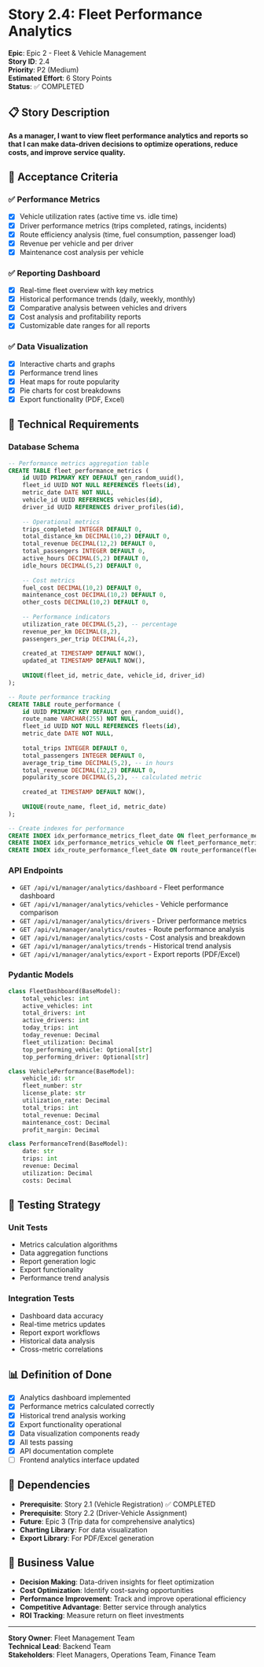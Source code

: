 # Story 2.4: Fleet Performance Analytics

**Epic**: Epic 2 - Fleet & Vehicle Management  
**Story ID**: 2.4  
**Priority**: P2 (Medium)  
**Estimated Effort**: 6 Story Points  
**Status**: ✅ COMPLETED

## 📋 Story Description

**As a manager, I want to view fleet performance analytics and reports so that I can make data-driven decisions to optimize operations, reduce costs, and improve service quality.**

## 🎯 Acceptance Criteria

### ✅ **Performance Metrics**
- [x] Vehicle utilization rates (active time vs. idle time)
- [x] Driver performance metrics (trips completed, ratings, incidents)
- [x] Route efficiency analysis (time, fuel consumption, passenger load)
- [x] Revenue per vehicle and per driver
- [x] Maintenance cost analysis per vehicle

### ✅ **Reporting Dashboard**
- [x] Real-time fleet overview with key metrics
- [x] Historical performance trends (daily, weekly, monthly)
- [x] Comparative analysis between vehicles and drivers
- [x] Cost analysis and profitability reports
- [x] Customizable date ranges for all reports

### ✅ **Data Visualization**
- [x] Interactive charts and graphs
- [x] Performance trend lines
- [x] Heat maps for route popularity
- [x] Pie charts for cost breakdowns
- [x] Export functionality (PDF, Excel)

## 🔧 Technical Requirements

### **Database Schema**
```sql
-- Performance metrics aggregation table
CREATE TABLE fleet_performance_metrics (
    id UUID PRIMARY KEY DEFAULT gen_random_uuid(),
    fleet_id UUID NOT NULL REFERENCES fleets(id),
    metric_date DATE NOT NULL,
    vehicle_id UUID REFERENCES vehicles(id),
    driver_id UUID REFERENCES driver_profiles(id),
    
    -- Operational metrics
    trips_completed INTEGER DEFAULT 0,
    total_distance_km DECIMAL(10,2) DEFAULT 0,
    total_revenue DECIMAL(12,2) DEFAULT 0,
    total_passengers INTEGER DEFAULT 0,
    active_hours DECIMAL(5,2) DEFAULT 0,
    idle_hours DECIMAL(5,2) DEFAULT 0,
    
    -- Cost metrics
    fuel_cost DECIMAL(10,2) DEFAULT 0,
    maintenance_cost DECIMAL(10,2) DEFAULT 0,
    other_costs DECIMAL(10,2) DEFAULT 0,
    
    -- Performance indicators
    utilization_rate DECIMAL(5,2), -- percentage
    revenue_per_km DECIMAL(8,2),
    passengers_per_trip DECIMAL(4,2),
    
    created_at TIMESTAMP DEFAULT NOW(),
    updated_at TIMESTAMP DEFAULT NOW(),
    
    UNIQUE(fleet_id, metric_date, vehicle_id, driver_id)
);

-- Route performance tracking
CREATE TABLE route_performance (
    id UUID PRIMARY KEY DEFAULT gen_random_uuid(),
    route_name VARCHAR(255) NOT NULL,
    fleet_id UUID NOT NULL REFERENCES fleets(id),
    metric_date DATE NOT NULL,
    
    total_trips INTEGER DEFAULT 0,
    total_passengers INTEGER DEFAULT 0,
    average_trip_time DECIMAL(5,2), -- in hours
    total_revenue DECIMAL(12,2) DEFAULT 0,
    popularity_score DECIMAL(5,2), -- calculated metric
    
    created_at TIMESTAMP DEFAULT NOW(),
    
    UNIQUE(route_name, fleet_id, metric_date)
);

-- Create indexes for performance
CREATE INDEX idx_performance_metrics_fleet_date ON fleet_performance_metrics(fleet_id, metric_date);
CREATE INDEX idx_performance_metrics_vehicle ON fleet_performance_metrics(vehicle_id, metric_date);
CREATE INDEX idx_route_performance_fleet_date ON route_performance(fleet_id, metric_date);
```

### **API Endpoints**
- `GET /api/v1/manager/analytics/dashboard` - Fleet performance dashboard
- `GET /api/v1/manager/analytics/vehicles` - Vehicle performance comparison
- `GET /api/v1/manager/analytics/drivers` - Driver performance metrics
- `GET /api/v1/manager/analytics/routes` - Route performance analysis
- `GET /api/v1/manager/analytics/costs` - Cost analysis and breakdown
- `GET /api/v1/manager/analytics/trends` - Historical trend analysis
- `GET /api/v1/manager/analytics/export` - Export reports (PDF/Excel)

### **Pydantic Models**
```python
class FleetDashboard(BaseModel):
    total_vehicles: int
    active_vehicles: int
    total_drivers: int
    active_drivers: int
    today_trips: int
    today_revenue: Decimal
    fleet_utilization: Decimal
    top_performing_vehicle: Optional[str]
    top_performing_driver: Optional[str]

class VehiclePerformance(BaseModel):
    vehicle_id: str
    fleet_number: str
    license_plate: str
    utilization_rate: Decimal
    total_trips: int
    total_revenue: Decimal
    maintenance_cost: Decimal
    profit_margin: Decimal

class PerformanceTrend(BaseModel):
    date: str
    trips: int
    revenue: Decimal
    utilization: Decimal
    costs: Decimal
```

## 🧪 Testing Strategy

### **Unit Tests**
- Metrics calculation algorithms
- Data aggregation functions
- Report generation logic
- Export functionality
- Performance trend analysis

### **Integration Tests**
- Dashboard data accuracy
- Real-time metrics updates
- Report export workflows
- Historical data analysis
- Cross-metric correlations

## 📊 Definition of Done

- [x] Analytics dashboard implemented
- [x] Performance metrics calculated correctly
- [x] Historical trend analysis working
- [x] Export functionality operational
- [x] Data visualization components ready
- [x] All tests passing
- [x] API documentation complete
- [ ] Frontend analytics interface updated

## 🔗 Dependencies

- **Prerequisite**: Story 2.1 (Vehicle Registration) ✅ COMPLETED
- **Prerequisite**: Story 2.2 (Driver-Vehicle Assignment)
- **Future**: Epic 3 (Trip data for comprehensive analytics)
- **Charting Library**: For data visualization
- **Export Library**: For PDF/Excel generation

## 🎯 Business Value

- **Decision Making**: Data-driven insights for fleet optimization
- **Cost Optimization**: Identify cost-saving opportunities
- **Performance Improvement**: Track and improve operational efficiency
- **Competitive Advantage**: Better service through analytics
- **ROI Tracking**: Measure return on fleet investments

---

**Story Owner**: Fleet Management Team  
**Technical Lead**: Backend Team  
**Stakeholders**: Fleet Managers, Operations Team, Finance Team
